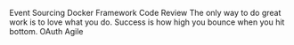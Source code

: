Event Sourcing Docker Framework Code Review The only way to do great work is to love what you do. Success is how high you bounce when you hit bottom. OAuth Agile
